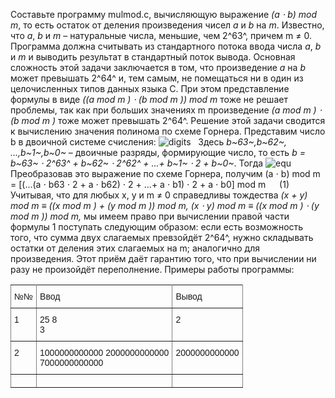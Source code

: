 Составьте программу mulmod.c, вычисляющую выражение *(a ⋅ b) mod m*, то есть остаток от деления произведения чисел *a* и *b* на *m*. Известно, что *a*, *b* и *m* – натуральные числа, меньшие, чем 2^63^, причем m &ne;  0.
Программа должна считывать из стандартного потока ввода числа *a*, *b* и *m* и выводить результат в стандартный поток вывода.
Основная сложность этой задачи заключается в том, что произведение *a* на *b* может превышать 2^64^ и, тем самым, не помещаться ни в один из целочисленных типов данных языка C. При этом представление формулы в виде *((a mod  m ) ⋅ (b mod m )) mod m* тоже не решает проблемы, так как при больших значениях m произведение *(a mod  m ) ⋅ (b mod m )* тоже может превышать 2^64^.
Решение этой задачи сводится к вычислению значения полинома по схеме Горнера. Представим число b в двоичной системе счисления: 
![digits](http://195.19.40.181:3386/tasks/iu9/algorithms_and_data_structures.3/clang/mulmod/text/mulmod17x.png) &nbsp; Здесь *b~63~,b~62~, ...,b~1~,b~0~* – двоичные разряды, формирующие число, то есть
*b = b~63~ ⋅ 2^63^ + b~62~ ⋅ 2^62^ + ...+ b~1~ ⋅ 2 + b~0~*.
Тогда
![equ](http://195.19.40.181:3386/tasks/iu9/algorithms_and_data_structures.3/clang/mulmod/text/mulmod17x.png)
Преобразовав это выражение по схеме Горнера, получим
 (a ⋅ b) mod  m = [(...(a ⋅ b63 ⋅ 2 + a ⋅ b62) ⋅ 2 + ...+ a ⋅ b1) ⋅ 2 + a ⋅ b0] mod m &emsp; (1)
Учитывая, что для любых x, y и m &ne;  0 справедливы тождества
*(x + y) mod  m  ≡ ((x mod  m ) + (y mod m )) mod  m,*
*(x ⋅ y) mod m  ≡ ((x mod  m ) ⋅ (y mod m )) mod m,*
мы имеем право при вычислении правой части формулы 1 поступать следующим образом: если есть возможность того, что сумма двух слагаемых превзойдёт 2^64^, нужно складывать остатки от деления этих слагаемых на m; аналогично для произведения. Этот приём даёт гарантию того, что при вычислении ни разу не произойдёт переполнение.
Примеры работы программы:
<style type="text/css">
.tg  {border-collapse:collapse;border-spacing:0;}
.tg td{font-family:Arial, sans-serif;font-size:14px;padding:10px 5px;border-style:solid;border-width:1px;overflow:hidden;word-break:normal;border-color:black;}
.tg th{font-family:Arial, sans-serif;font-size:14px;font-weight:normal;padding:10px 5px;border-style:solid;border-width:1px;overflow:hidden;word-break:normal;border-color:black;}
.tg .tg-0pky{border-color:inherit;text-align:left;vertical-align:top}
</style>
<table class="tg">
  <tr>
    <th class="tg-0pky">№№</th>
    <th class="tg-0pky">Ввод</th>
    <th class="tg-0pky">Вывод</th>
  </tr>
  <tr>
    <td class="tg-0pky">1</td>
    <td class="tg-0pky">25 8<br>3</td>
    <td class="tg-0pky">2</td>
  </tr>
  <tr>
    <td class="tg-0pky">2</td>
    <td class="tg-0pky">1000000000000 2000000000000 <br>7000000000000<br></td>
    <td class="tg-0pky">2000000000000</td>
  </tr>
  <tr>
    <td class="tg-0pky"></td>
    <td class="tg-0pky"></td>
    <td class="tg-0pky"></td>
  </tr>
</table>
